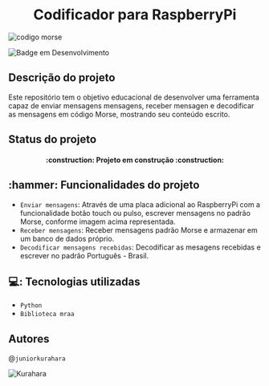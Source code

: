 <h1 align="center"> Codificador para RaspberryPi </h1>

![codigo morse](https://user-images.githubusercontent.com/68716232/174148913-0c001c8a-5199-4255-9c4f-328205835d47.jpg)

![Badge em Desenvolvimento](http://img.shields.io/static/v1?label=STATUS&message=EM%20DESENVOLVIMENTO&color=GREEN&style=for-the-badge)

<h2> Descrição do projeto </h2>
<p> Este repositório tem o objetivo educacional de desenvolver uma ferramenta capaz de enviar mensagens mensagens, receber mensagen e decodificar as mensagens em código Morse, mostrando seu conteúdo escrito. </p>

<h2> Status do projeto </h2>
<h4 align="center">  :construction: Projeto em construção :construction: </h4>

<h2> :hammer: Funcionalidades do projeto </h2>

- `Enviar mensagens`: Através de uma placa adicional ao RaspberryPi com a funcionalidade botão touch ou pulso, escrever mensagens no padrão Morse, conforme imagem acima representada.
- `Receber mensagens`: Receber mensagens padrão Morse e armazenar em um banco de dados próprio.
- `Decodificar mensagens recebidas`: Decodificar as mesagens recebidas e escrever no padrão Português - Brasil.

<h2> 💻: Tecnologias utilizadas </h2>

- `Python`
- `Biblioteca mraa`

<h2> Autores </h2>

@`juniorkurahara`

![Kurahara](https://user-images.githubusercontent.com/68716232/173880477-6429c7f5-bff5-462d-a2c0-6cadf59b07b7.jpg)
